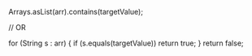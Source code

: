 Arrays.asList(arr).contains(targetValue);

// OR

for (String s : arr) {
    if (s.equals(targetValue)) return true;
}
return false;
